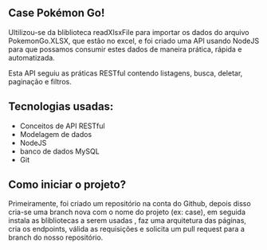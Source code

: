 ## Case Pokémon Go!

Ultilizou-se da bliblioteca readXlsxFile para importar os dados do arquivo PokemonGo.XLSX, que estão no excel, e foi criado uma API usando NodeJS para que possamos consumir estes dados de maneira prática, rápida e automatizada.

Esta API  seguiu as práticas RESTful  contendo listagens, busca, deletar, paginação e filtros.

## Tecnologias usadas:

- Conceitos de API RESTful
- Modelagem de dados
- NodeJS
- banco de dados MySQL
- Git

## Como iniciar o projeto?

Primeiramente, foi criado um repositório na conta do Github, depois disso cria-se uma branch nova com o nome do projeto (ex: case), em seguida instala as blibliotecas a serem usadas , faz uma arquitetura das páginas, cria os endpoints, válida as requisições e solicita  um pull request para a branch do nosso repositório. 



